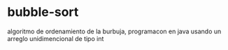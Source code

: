# bubble-sort
algoritmo de ordenamiento de la burbuja, programacon en java usando un arreglo unidimencional de tipo int

